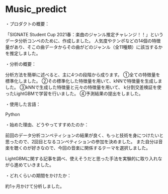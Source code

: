 # Music_predict
・プロダクトの概要：

「SIGNATE Student Cup 2021春：楽曲のジャンル推定チャレンジ！！」というデータ分析コンペのために、作成しました。
人気度やテンポなどの14個の特徴量があり、そこの曲データからその曲がどのジャンル（全11種類）に該当するかを推定しました。

・分析の概要：

分析方法を簡単に述べると、主に4つの段階から成ります。
①全ての特徴量を標準化しました。
②その標準化した特徴量を用いて、kNNで特徴量を生成しました。
③kNNで生成した特徴量と元々の特徴量を用いて、 k分割交差検証を使ったLightGBMで学習を行いました。
④予測結果の提出をしました。


・使用した言語：

Python

・始めた理由、どうやってすすめたのか：

前回のデータ分析コンペティションの結果が良く、もっと技術を身につけたいと思ったので、2回目となるコンペティションの参加を決めました。
また自分は音楽を聴くのが好きなので、今回の音楽に関係するテーマを選択しました。

LightGBMに関する記事を調べ、使えそうだと思った手法を実験的に取り入れながら進めていきました。

・どれくらいの期間をかけたか：

約1ヶ月かけて分析しました。
